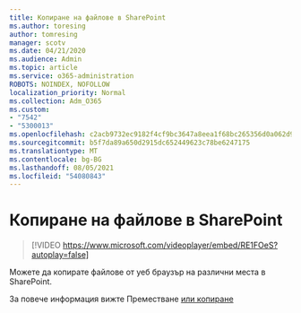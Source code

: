 ```yaml
---
title: Копиране на файлове в SharePoint
ms.author: toresing
author: tomresing
manager: scotv
ms.date: 04/21/2020
ms.audience: Admin
ms.topic: article
ms.service: o365-administration
ROBOTS: NOINDEX, NOFOLLOW
localization_priority: Normal
ms.collection: Adm_O365
ms.custom:
- "7542"
- "5300013"
ms.openlocfilehash: c2acb9732ec9182f4cf9bc3647a8eea1f68bc265356d0a062d9c9e86aedf66a1
ms.sourcegitcommit: b5f7da89a650d2915dc652449623c78be6247175
ms.translationtype: MT
ms.contentlocale: bg-BG
ms.lasthandoff: 08/05/2021
ms.locfileid: "54080843"
---
```

# <a name="copy-files-to-sharepoint"></a>Копиране на файлове в SharePoint

> [!VIDEO https://www.microsoft.com/videoplayer/embed/RE1FOeS?autoplay=false]

Можете да копирате файлове от уеб браузър на различни места в SharePoint.

За повече информация вижте Преместване [или копиране](https://support.microsoft.com/office/00e2f483-4df3-46be-a861-1f5f0c1a87bc)
